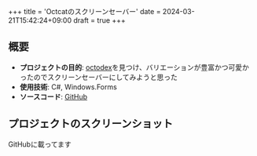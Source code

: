 +++
title = 'Octcatのスクリーンセーバー'
date = 2024-03-21T15:42:24+09:00
draft = true
+++

## 概要

- **プロジェクトの目的**: [octodex](https://octodex.github.com/)を見つけ、バリエーションが豊富かつ可愛かったのでスクリーンセーバーにしてみようと思った
- **使用技術**: C#, Windows.Forms
- **ソースコード**: [GitHub](https://github.com/Namacha411/octosaver-windows)

## プロジェクトのスクリーンショット

GitHubに載ってます
